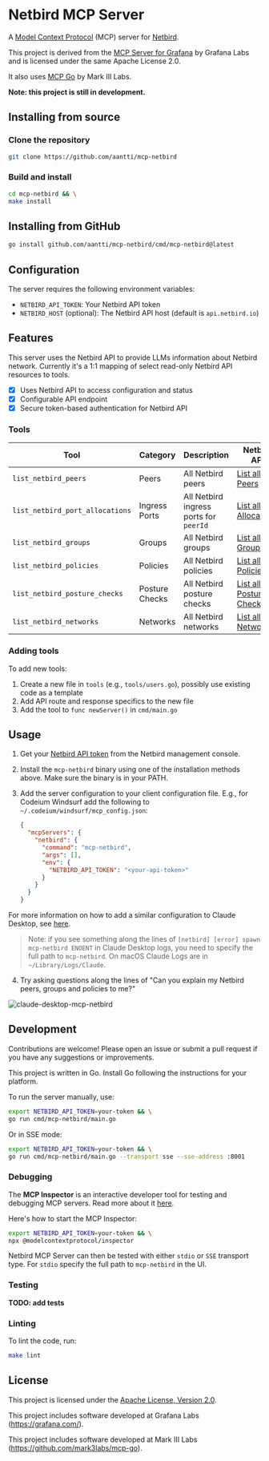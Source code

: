 # Netbird MCP Server

A [Model Context Protocol](https://modelcontextprotocol.io) (MCP) server for [Netbird](https://netbird.io/).

This project is derived from the [MCP Server for Grafana](https://github.com/grafana/mcp-grafana) by Grafana Labs and is licensed under the same Apache License 2.0.

It also uses [MCP Go](https://github.com/mark3labs/mcp-go) by Mark III Labs.

**Note: this project is still in development.**

## Installing from source

### Clone the repository

```bash
git clone https://github.com/aantti/mcp-netbird
```

### Build and install

```bash
cd mcp-netbird && \
make install
```

## Installing from GitHub

```bash
go install github.com/aantti/mcp-netbird/cmd/mcp-netbird@latest
```

## Configuration

The server requires the following environment variables:

- `NETBIRD_API_TOKEN`: Your Netbird API token
- `NETBIRD_HOST` (optional): The Netbird API host (default is `api.netbird.io`)

## Features

This server uses the Netbird API to provide LLMs information about Netbird network. Currently it's a 1:1 mapping of select read-only Netbird API resources to tools.

- [x] Uses Netbird API to access configuration and status
- [x] Configurable API endpoint
- [x] Secure token-based authentication for Netbird API

### Tools

| Tool | Category | Description | Netbird API |
| --- | --- | --- | --- |
| `list_netbird_peers` | Peers | All Netbird peers | [List all Peers](https://docs.netbird.io/api/resources/peers#list-all-peers) |
| `list_netbird_port_allocations` | Ingress Ports | All Netbird ingress ports for `peerId` | [List all Port Allocations](https://docs.netbird.io/api/resources/ingress-ports) |
| `list_netbird_groups` | Groups | All Netbird groups | [List all Groups](https://docs.netbird.io/api/resources/groups#list-all-groups) |
| `list_netbird_policies` | Policies | All Netbird policies | [List all Policies](https://docs.netbird.io/api/resources/policies#list-all-policies) |
| `list_netbird_posture_checks` | Posture Checks | All Netbird posture checks | [List all Posture Checks](https://docs.netbird.io/api/resources/posture-checks#list-all-posture-checks) |
| `list_netbird_networks` | Networks | All Netbird networks | [List all Networks](https://docs.netbird.io/api/resources/networks#list-all-networks) |

### Adding tools

To add new tools:

1. Create a new file in `tools` (e.g., `tools/users.go`), possibly use existing code as a template
2. Add API route and response specifics to the new file
3. Add the tool to `func newServer()` in `cmd/main.go`

## Usage

1. Get your [Netbird API token](https://docs.netbird.io/api/guides/authentication) from the Netbird management console.

2. Install the `mcp-netbird` binary using one of the installation methods above. Make sure the binary is in your PATH.

3. Add the server configuration to your client configuration file. E.g., for Codeium Windsurf add the following to `~/.codeium/windsurf/mcp_config.json`:

   ```json
   {
     "mcpServers": {
       "netbird": {
         "command": "mcp-netbird",
         "args": [],
         "env": {
           "NETBIRD_API_TOKEN": "<your-api-token>"
         }
       }
     }
   }
   ```

For more information on how to add a similar configuration to Claude Desktop, see [here](https://modelcontextprotocol.io/quickstart/user).

> Note: if you see something along the lines of `[netbird] [error] spawn mcp-netbird ENOENT` in Claude Desktop logs, you need to specify the full path to `mcp-netbird`. On macOS Claude Logs are in `~/Library/Logs/Claude`.

4. Try asking questions along the lines of "Can you explain my Netbird peers, groups and policies to me?"
   
![claude-desktop-mcp-netbird](https://github.com/user-attachments/assets/094614cd-9399-4c90-adb3-06ae67c604e4)

## Development

Contributions are welcome! Please open an issue or submit a pull request if you have any suggestions or improvements.

This project is written in Go. Install Go following the instructions for your platform.

To run the server manually, use:

```bash
export NETBIRD_API_TOKEN=your-token && \
go run cmd/mcp-netbird/main.go
```

Or in SSE mode:

```bash
export NETBIRD_API_TOKEN=your-token && \
go run cmd/mcp-netbird/main.go --transport sse --sse-address :8001
```

### Debugging

The **MCP Inspector** is an interactive developer tool for testing and debugging MCP servers. Read more about it [here](https://modelcontextprotocol.io/docs/tools/inspector).

Here's how to start the MCP Inspector:

```bash
export NETBIRD_API_TOKEN=your-token && \
npx @modelcontextprotocol/inspector
```

Netbird MCP Server can then be tested with either `stdio` or `SSE` transport type. For `stdio` specify the full path to `mcp-netbird` in the UI.

### Testing

**TODO: add tests**

### Linting

To lint the code, run:

```bash
make lint
```

## License

This project is licensed under the [Apache License, Version 2.0](LICENSE).

This project includes software developed at Grafana Labs (https://grafana.com/).

This project includes software developed at Mark III Labs (https://github.com/mark3labs/mcp-go).